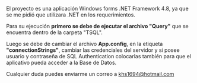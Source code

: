 El proyecto es una aplicación Windows forms .NET Framework 4.8, ya que se me pidió que utilizara .NET en los requerimientos.

Para su ejecución **primero se debe de ejecutar el archivo "Query"** que se encuentra dentro de la carpeta "TSQL".

Luego se debe de cambiar el archivo **App.config**, en la etiqueta **"connectionStrings"**, cambiar las credenciales del servidor y si posee usuario y contraseña de SQL Authentication colocarlas también para que el aplicativo pueda acceder a la Base de Datos.


Cualquier duda puedes enviarme un correo a khs1694@hotmail.com
